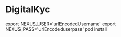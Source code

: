 # DigitalKyc

export NEXUS_USER='urlEncodedUsername'
export NEXUS_PASS='urlEncodeduserpass'
pod install

